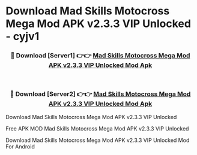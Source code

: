 # Download Mad Skills Motocross Mega Mod APK v2.3.3 VIP Unlocked - cyjv1



<div align="center">
<h3>🔴 Download [Server1] 👉👉 <a href="https://momento.my/?title=Mad_Skills_Motocross_Mega_Mod_APK_v2.3.3_VIP_Unlocked">Mad Skills Motocross Mega Mod APK v2.3.3 VIP Unlocked Mod Apk</a></h3><br>

<h3>🔴 Download [Server2] 👉👉 <a href="https://momento.my/?title=Mad_Skills_Motocross_Mega_Mod_APK_v2.3.3_VIP_Unlocked">Mad Skills Motocross Mega Mod APK v2.3.3 VIP Unlocked Mod Apk</a></h3>
</div>



Download Mad Skills Motocross Mega Mod APK v2.3.3 VIP Unlocked 

Free APK MOD Mad Skills Motocross Mega Mod APK v2.3.3 VIP Unlocked 

Download Mad Skills Motocross Mega Mod APK v2.3.3 VIP Unlocked Mod For Android
